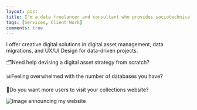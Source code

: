 ```yaml
---
layout: post
title: I'm a data freelancer and consultant who provides sociotechnical services
tags: [Services, Client Work]
comments: true
---
```

I offer creative digital solutions in digital asset management, data migrations, and UX/UI Design for data-driven projects.

🗂️Need help devising a digital asset strategy from scratch? 

📊Feeling overwhelmed with the number of databases you have?

🧳Do you want more users to visit your collections website?

![Image announcing my website](https://drei558.github.io/assets/img/check_website_promo.png)

 

